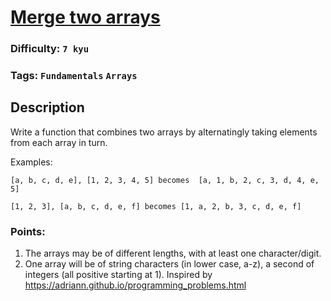 # [Merge two arrays](https://www.codewars.com/kata/583af10620dda4da270000c5)

### Difficulty: `7 kyu`

### Tags: `Fundamentals` `Arrays`

## Description

Write a function that combines two arrays by alternatingly taking elements from each array in turn.

Examples:

```
[a, b, c, d, e], [1, 2, 3, 4, 5] becomes  [a, 1, b, 2, c, 3, d, 4, e, 5]

[1, 2, 3], [a, b, c, d, e, f] becomes [1, a, 2, b, 3, c, d, e, f]
```

### Points:

1. The arrays may be of different lengths, with at least one character/digit.
2. One array will be of string characters (in lower case, a-z), a second of integers (all positive starting at 1).
Inspired by https://adriann.github.io/programming_problems.html

